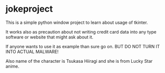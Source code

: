 # jokeproject

This is a simple python window project to learn about usage of tkinter.

It works also as precaution about not writing credit card data into any type software or website that might ask about it.

If anyone wants to use it as example than sure go on. BUT DO NOT TURN IT INTO ACTUAL MALWARE!

Also name of the character is Tsukasa Hiiragi and she is from Lucky Star anime.